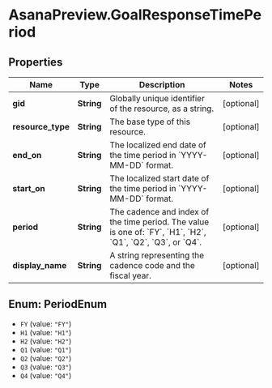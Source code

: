 # AsanaPreview.GoalResponseTimePeriod

## Properties
Name | Type | Description | Notes
------------ | ------------- | ------------- | -------------
**gid** | **String** | Globally unique identifier of the resource, as a string. | [optional] 
**resource_type** | **String** | The base type of this resource. | [optional] 
**end_on** | **String** | The localized end date of the time period in &#x60;YYYY-MM-DD&#x60; format. | [optional] 
**start_on** | **String** | The localized start date of the time period in &#x60;YYYY-MM-DD&#x60; format. | [optional] 
**period** | **String** | The cadence and index of the time period. The value is one of: &#x60;FY&#x60;, &#x60;H1&#x60;, &#x60;H2&#x60;, &#x60;Q1&#x60;, &#x60;Q2&#x60;, &#x60;Q3&#x60;, or &#x60;Q4&#x60;. | [optional] 
**display_name** | **String** | A string representing the cadence code and the fiscal year. | [optional] 

<a name="PeriodEnum"></a>
## Enum: PeriodEnum

* `FY` (value: `"FY"`)
* `H1` (value: `"H1"`)
* `H2` (value: `"H2"`)
* `Q1` (value: `"Q1"`)
* `Q2` (value: `"Q2"`)
* `Q3` (value: `"Q3"`)
* `Q4` (value: `"Q4"`)

